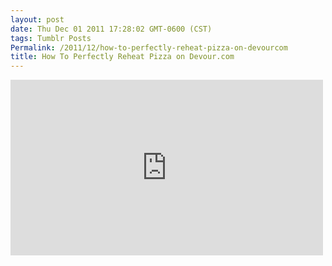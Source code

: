```yaml
---
layout: post
date: Thu Dec 01 2011 17:28:02 GMT-0600 (CST)
tags: Tumblr Posts
Permalink: /2011/12/how-to-perfectly-reheat-pizza-on-devourcom
title: How To Perfectly Reheat Pizza on Devour.com
---
```


<iframe width="500" height="281" id="youtube_iframe" src="https://www.youtube.com/embed/XWIJNaA-JNA?feature=oembed&amp;enablejsapi=1&amp;origin=http://safe.txmblr.com&amp;wmode=opaque" frameborder="0" allowfullscreen=""></iframe>
